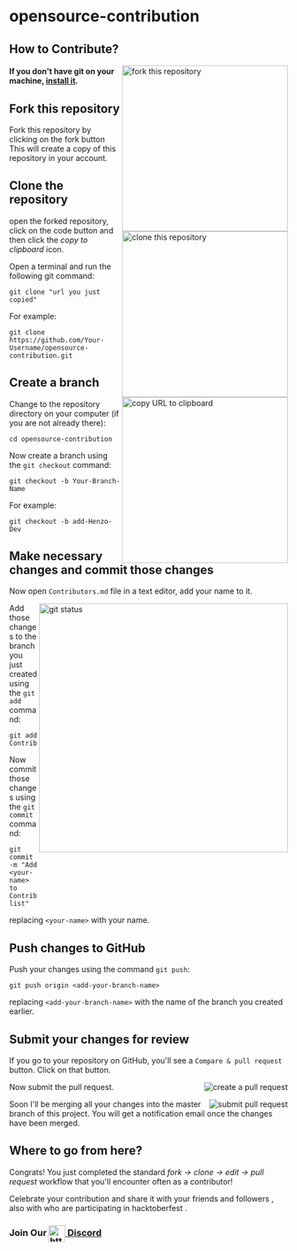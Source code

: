 # opensource-contribution


## How to Contribute?

<img align="right" width="300" src="https://media.discordapp.net/attachments/716523839634407436/762003277553336360/1.png" alt="fork this repository" />

#### If you don't have git on your machine, [install it](https://help.github.com/articles/set-up-git/).

## Fork this repository

Fork this repository by clicking on the fork button 
This will create a copy of this repository in your account.

## Clone the repository

<img align="right" width="300" src="https://media.discordapp.net/attachments/716523839634407436/762005779947323412/aaaaa.PNG" alt="clone this repository" />

open the forked repository, click on the code button and then click the _copy to clipboard_ icon.

Open a terminal and run the following git command:

```
git clone "url you just copied"
```

<img align="right" width="300" src="https://media.discordapp.net/attachments/716523839634407436/762003278317355038/2.png" alt="copy URL to clipboard" />

For example:

```
git clone https://github.com/Your-Username/opensource-contribution.git
```

## Create a branch

Change to the repository directory on your computer (if you are not already there):

```
cd opensource-contribution
```

Now create a branch using the `git checkout` command:

```
git checkout -b Your-Branch-Name
```

For example:

```
git checkout -b add-Henzo-Dev
```

## Make necessary changes and commit those changes

Now open `Contributors.md` file in a text editor, add your name to it.

<img align="right" width="450" src="https://raw.githubusercontent.com/firstcontributions/first-contributions/master/assets/git-status.png" alt="git status" />

Add those changes to the branch you just created using the `git add` command:

```
git add Contributors.md
```

Now commit those changes using the `git commit` command:

```
git commit -m "Add <your-name> to Contributors list"
```

replacing `<your-name>` with your name.

## Push changes to GitHub

Push your changes using the command `git push`:

```
git push origin <add-your-branch-name>
```

replacing `<add-your-branch-name>` with the name of the branch you created earlier.

## Submit your changes for review

If you go to your repository on GitHub, you'll see a `Compare & pull request` button. Click on that button.

<img style="float: right;" src="https://media.discordapp.net/attachments/716523839634407436/762003279882092584/3.png" alt="create a pull request" />

Now submit the pull request.

<img style="float: right;" src="https://media.discordapp.net/attachments/716523839634407436/762003285455405166/4.png" alt="submit pull request" />

Soon I'll be merging all your changes into the master branch of this project. You will get a notification email once the changes have been merged.

## Where to go from here?

Congrats! You just completed the standard _fork -> clone -> edit -> pull request_ workflow that you'll encounter often as a contributor!

Celebrate your contribution and share it with your friends and followers , also with who are participating in hacktoberfest .

<h3>Join Our <a href="https://discord.gg/7GeZKE6" target="_blank"><img align="center" src="https://cdn.jsdelivr.net/npm/simple-icons@3.0.1/icons/discord.svg" alt="https://discord.gg/aEaYpYG" height="30" width="30" /> Discord</a> </h3>

